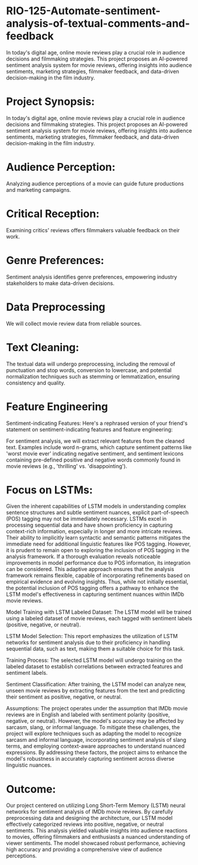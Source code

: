 # RIO-125-Automate-sentiment-analysis-of-textual-comments-and-feedback
In today's digital age, online movie reviews play a crucial role in audience decisions and filmmaking strategies. This project proposes an AI-powered sentiment analysis system for movie reviews, offering insights into audience sentiments, marketing strategies, filmmaker feedback, and data-driven decision-making in the film industry.

# Project Synopsis:
In today's digital age, online movie reviews play a crucial role in audience decisions and filmmaking strategies. This project proposes an AI-powered sentiment analysis system for movie reviews, offering insights into audience sentiments, marketing strategies, filmmaker feedback, and data-driven decision-making in the film industry.

# Audience Perception:
Analyzing audience perceptions of a movie can guide future productions and marketing campaigns.

# Critical Reception: 
Examining critics' reviews offers filmmakers valuable feedback on their work.

# Genre Preferences: 
Sentiment analysis identifies genre preferences, empowering industry stakeholders to make data-driven decisions.

# Data Preprocessing
We will collect movie review data from reliable sources.

# Text Cleaning: 
The textual data will undergo preprocessing, including the removal of punctuation and stop words, conversion to lowercase, and potential normalization techniques such as stemming or lemmatization, ensuring consistency and quality.

# Feature Engineering
Sentiment-indicating Features:
Here's a rephrased version of your friend's statement on sentiment-indicating features and feature engineering:

For sentiment analysis, we will extract relevant features from the cleaned text. Examples include word n-grams, which capture sentiment patterns like 'worst movie ever' indicating negative sentiment, and sentiment lexicons containing pre-defined positive and negative words commonly found in movie reviews (e.g., 'thrilling' vs. 'disappointing').


# Focus on LSTMs: 
Given the inherent capabilities of LSTM models in understanding complex sentence structures and subtle sentiment nuances, explicit part-of-speech (POS) tagging may not be immediately necessary. LSTMs excel in processing sequential data and have shown proficiency in capturing context-rich information, especially in longer and more intricate reviews. Their ability to implicitly learn syntactic and semantic patterns mitigates the immediate need for additional linguistic features like POS tagging. However, it is prudent to remain open to exploring the inclusion of POS tagging in the analysis framework. If a thorough evaluation reveals noticeable improvements in model performance due to POS information, its integration can be considered. This adaptive approach ensures that the analysis framework remains flexible, capable of incorporating refinements based on empirical evidence and evolving insights. Thus, while not initially essential, the potential inclusion of POS tagging offers a pathway to enhance the LSTM model's effectiveness in capturing sentiment nuances within IMDb movie reviews.

Model Training with LSTM
Labeled Dataset: The LSTM model will be trained using a labeled dataset of movie reviews, each tagged with sentiment labels (positive, negative, or neutral).

LSTM Model Selection: 
This report emphasizes the utilization of LSTM networks for sentiment analysis due to their proficiency in handling sequential data, such as text, making them a suitable choice for this task.

Training Process:
The selected LSTM model will undergo training on the labeled dataset to establish correlations between extracted features and sentiment labels.

Sentiment Classification:
After training, the LSTM model can analyze new, unseen movie reviews by extracting features from the text and predicting their sentiment as positive, negative, or neutral.

Assumptions:
The project operates under the assumption that IMDb movie reviews are in English and labeled with sentiment polarity (positive, negative, or neutral). However, the model's accuracy may be affected by sarcasm, slang, or informal language. To mitigate these challenges, the project will explore techniques such as adapting the model to recognize sarcasm and informal language, incorporating sentiment analysis of slang terms, and employing context-aware approaches to understand nuanced expressions. By addressing these factors, the project aims to enhance the model's robustness in accurately capturing sentiment across diverse linguistic nuances.

#  Outcome:
Our project centered on utilizing Long Short-Term Memory (LSTM) neural networks for sentiment analysis of IMDb movie reviews. By carefully preprocessing data and designing the architecture, our LSTM model effectively categorized reviews into positive, negative, or neutral sentiments. This analysis yielded valuable insights into audience reactions to movies, offering filmmakers and enthusiasts a nuanced understanding of viewer sentiments. The model showcased robust performance, achieving high accuracy and providing a comprehensive view of audience perceptions.
